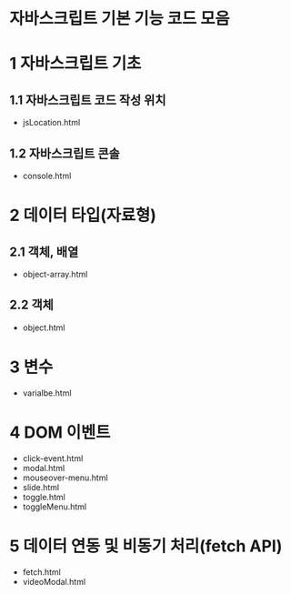 # 자바스크립트 기본 기능 코드 모음

# 1 자바스크립트 기초

## 1.1 자바스크립트 코드 작성 위치

- jsLocation.html

## 1.2 자바스크립트 콘솔

- console.html

# 2 데이터 타입(자료형)

## 2.1 객체, 배열

- object-array.html

## 2.2 객체

- object.html

# 3 변수

- varialbe.html

# 4 DOM 이벤트

- click-event.html
- modal.html
- mouseover-menu.html
- slide.html
- toggle.html
- toggleMenu.html

# 5 데이터 연동 및 비동기 처리(fetch API)

- fetch.html
- videoModal.html

